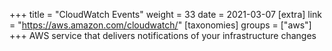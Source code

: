 +++
title = "CloudWatch Events"
weight = 33
date = 2021-03-07
[extra]
link = "https://aws.amazon.com/cloudwatch/"
[taxonomies]
groups = ["aws"]
+++
AWS service that delivers notifications of your infrastructure changes

